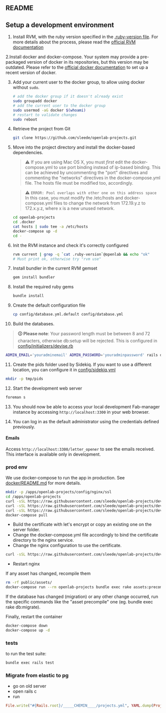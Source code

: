 ## README

## Setup a development environment

1. Install RVM, with the ruby version specified in the [.ruby-version file](../.ruby-version).
   For more details about the process, please read the [official RVM documentation](http://rvm.io/rvm/install)

2.Install docker and docker-compose.
Your system may provide a pre-packaged version of docker in its repositories, but this version may be outdated.
Please refer to the [official docker documentation](https://docs.docker.com/engine/install/) to set up a recent version of docker.

3. Add your current user to the docker group, to allow using docker without `sudo`.

   ```bash
   # add the docker group if it doesn't already exist
   sudo groupadd docker
   # add the current user to the docker group
   sudo usermod -aG docker $(whoami)
   # restart to validate changes
   sudo reboot
   ```

4. Retrieve the project from Git

   ```bash
   git clone https://github.com/sleede/openlab-projects.git
   ```


5. Move into the project directory and install the docker-based dependencies.
   > ⚠ If you are using Mac OS X, you must *first* edit the docker-compose.yml to use port binding instead of ip-based binding.
   > This can be achieved by uncommenting the "port" directives and commenting the "networks" directives in the docker-compose.yml file.
   > The hosts file must be modified too, accordingly.

   > ⚠ `ERROR: Pool overlaps with other one on this address space`
   > In this case, you must modify the /etc/hosts and docker-compose.yml files to change the network from 172.19.y.z to 172.x.y.z, where x is a new unused network.

   ```bash
   cd openlab-projects
   cd .docker
   cat hosts | sudo tee -a /etc/hosts
   docker-compose up -d
   cd -
   ```

6. Init the RVM instance and check it's correctly configured

   ```bash
   rvm current | grep -q `cat .ruby-version`@openlab && echo "ok"
   # Must print ok, otherwise try "rvm use"
   ```

7. Install bundler in the current RVM gemset

   ```bash
   gem install bundler
   ```

8. Install the required ruby gems

   ```bash
   bundle install
   ```

9. Create the default configuration file

   ```bash
   cp config/database.yml.default config/database.yml
   ```

10. Build the databases.

> **🛈 Please note**: Your password length must be between 8 and 72 characters, otherwise db:setup will be rejected. This is configured in [config/initializers/devise.rb](config/initializers/devise.rb)

   ```bash
   ADMIN_EMAIL='youradminemail' ADMIN_PASSWORD='youradminpassword' rails db:setup
   ```

11. Create the pids folder used by Sidekiq. If you want to use a different location, you can configure it in [config/sidekiq.yml](config/sidekiq.yml)

   ```bash
   mkdir -p tmp/pids
   ```

12. Start the development web server

   ```bash
   foreman s
   ```

13. You should now be able to access your local development Fab-manager instance by accessing `http://localhost:3300` in your web browser.

14. You can log in as the default administrator using the credentials defined previously.

#### Emails

Access `http://localhost:3300/letter_opener` to see the emails received. 
This interface is available only in development.

### prod env

We use docker-compose to run the app in production.
See [docker/README.md](docker/README.md) for more details.
```bash
mkdir -p /apps/openlab-projects/config/nginx/ssl
cd /apps/openlab-projects
curl -sSL https://raw.githubusercontent.com/sleede/openlab-projects/dev/docker/docker-compose.yml > docker-compose.yml
curl -sSL https://raw.githubusercontent.com/sleede/openlab-projects/dev/docker/env.example > config/env
curl -sSL https://raw.githubusercontent.com/sleede/openlab-projects/dev/docker/nginx.conf > config/nginx/nginx.conf
docker-compose pull
```

- Build the certificate with let's encrypt or copy an existing one on the server folder.
- Change the docker-compose.yml file accordingly to bind the certificate directory to the nginx service.
- Change the nginx configuration to use the certificate.

```bash
curl -sSL https://raw.githubusercontent.com/sleede/openlab-projects/dev/docker/nginx.ssl.conf > config/nginx/nginx.conf
```

- Restart nginx

If any asset has changed, recompile them
```bash 
rm -rf public/assets/
docker-compose run --rm openlab-projects bundle exec rake assets:precompile
```

If the database has changed (migration) or any other change occurred, run the specific commands like the "asset precompile" one (eg. bundle exec rake db:migrate).

Finally, restart the container
```bash
docker-compose down
docker-compose up -d
```

### tests

to run the test suite:
```bash
bundle exec rails test
```

### Migrate from elastic to pg

- go on old server
- open rails c
- run
```ruby
File.write("#{Rails.root}/_____CHEMIN____/projects.yml", YAML.dump(Project.find_each.map(&:attributes)))
```